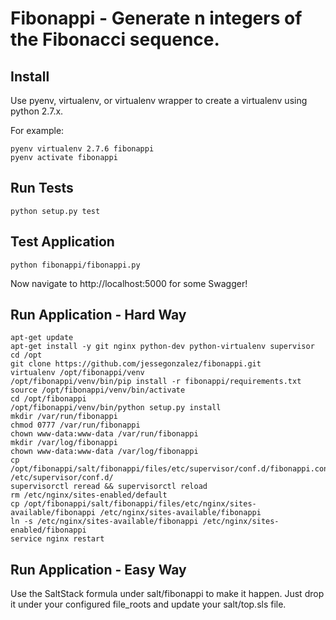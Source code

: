 Fibonappi - Generate n integers of the Fibonacci sequence.
=========================================================

Install
-------
Use pyenv, virtualenv, or virtualenv wrapper to create a virtualenv using python 2.7.x.

For example:
```
pyenv virtualenv 2.7.6 fibonappi
pyenv activate fibonappi
```

Run Tests
---------
```
python setup.py test
```


Test Application
----------------------
```
python fibonappi/fibonappi.py
```

Now navigate to http://localhost:5000 for some Swagger!

Run Application - Hard Way
----------------------------
```
apt-get update
apt-get install -y git nginx python-dev python-virtualenv supervisor
cd /opt
git clone https://github.com/jessegonzalez/fibonappi.git
virtualenv /opt/fibonappi/venv
/opt/fibonappi/venv/bin/pip install -r fibonappi/requirements.txt
source /opt/fibonappi/venv/bin/activate
cd /opt/fibonappi
/opt/fibonappi/venv/bin/python setup.py install
mkdir /var/run/fibonappi
chmod 0777 /var/run/fibonappi
chown www-data:www-data /var/run/fibonappi
mkdir /var/log/fibonappi
chown www-data:www-data /var/log/fibonappi
cp /opt/fibonappi/salt/fibonappi/files/etc/supervisor/conf.d/fibonappi.conf /etc/supervisor/conf.d/
supervisorctl reread && supervisorctl reload
rm /etc/nginx/sites-enabled/default
cp /opt/fibonappi/salt/fibonappi/files/etc/nginx/sites-available/fibonappi /etc/nginx/sites-available/fibonappi
ln -s /etc/nginx/sites-available/fibonappi /etc/nginx/sites-enabled/fibonappi
service nginx restart
```

Run Application - Easy Way
-----------------------
Use the SaltStack formula under salt/fibonappi to make it happen. Just drop it under your configured file_roots and update your salt/top.sls file.
